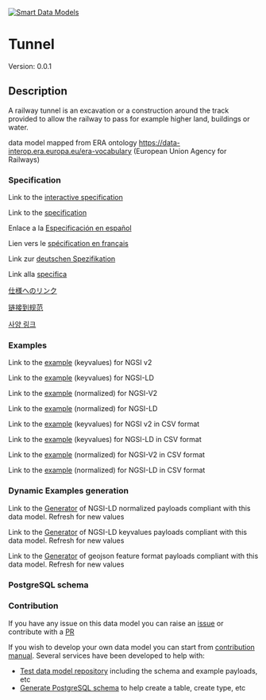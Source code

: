 [![Smart Data Models](https://smartdatamodels.org/wp-content/uploads/2022/01/SmartDataModels_logo.png "Logo")](https://smartdatamodels.org)
# Tunnel
Version: 0.0.1

## Description 

A railway tunnel is an excavation or a construction around the track provided to allow the railway to pass for example higher land, buildings or water.

data model mapped from ERA ontology https://data-interop.era.europa.eu/era-vocabulary (European Union Agency for Railways)
### Specification

Link to the [interactive specification](https://swagger.lab.fiware.org/?url=https://smart-data-models.github.io/dataModel.ERA/Tunnel/swagger.yaml)

Link to the [specification](https://github.com/smart-data-models/dataModel.ERA/blob/master/Tunnel/doc/spec.md)

Enlace a la [Especificación en español](https://github.com/smart-data-models/dataModel.ERA/blob/master/Tunnel/doc/spec_ES.md)

Lien vers le [spécification en français](https://github.com/smart-data-models/dataModel.ERA/blob/master/Tunnel/doc/spec_FR.md)

Link zur [deutschen Spezifikation](https://github.com/smart-data-models/dataModel.ERA/blob/master/Tunnel/doc/spec_DE.md)

Link alla [specifica](https://github.com/smart-data-models/dataModel.ERA/blob/master/Tunnel/doc/spec_IT.md)

[仕様へのリンク](https://github.com/smart-data-models/dataModel.ERA/blob/master/Tunnel/doc/spec_JA.md)

[链接到规范](https://github.com/smart-data-models/dataModel.ERA/blob/master/Tunnel/doc/spec_ZH.md)

[사양 링크](https://github.com/smart-data-models/dataModel.ERA/blob/master/Tunnel/doc/spec_KO.md)
### Examples

Link to the [example](https://smart-data-models.github.io/dataModel.ERA/Tunnel/examples/example.json) (keyvalues) for NGSI v2

Link to the [example](https://smart-data-models.github.io/dataModel.ERA/Tunnel/examples/example.jsonld) (keyvalues) for NGSI-LD

Link to the [example](https://smart-data-models.github.io/dataModel.ERA/Tunnel/examples/example-normalized.json) (normalized) for NGSI-V2

Link to the [example](https://smart-data-models.github.io/dataModel.ERA/Tunnel/examples/example-normalized.jsonld) (normalized) for NGSI-LD

Link to the [example](https://github.com/smart-data-models/dataModel.ERA/blob/master/Tunnel/examples/example.json.csv) (keyvalues) for NGSI v2 in CSV format

Link to the [example](https://github.com/smart-data-models/dataModel.ERA/blob/master/Tunnel/examples/example.jsonld.csv) (keyvalues) for NGSI-LD in CSV format

Link to the [example](https://github.com/smart-data-models/dataModel.ERA/blob/master/Tunnel/examples/example-normalized.json.csv) (normalized) for NGSI-V2 in CSV format

Link to the [example](https://github.com/smart-data-models/dataModel.ERA/blob/master/Tunnel/examples/example-normalized.jsonld.csv) (normalized) for NGSI-LD in CSV format
### Dynamic Examples generation

Link to the [Generator](https://smartdatamodels.org/extra/ngsi-ld_generator.php?schemaUrl=https://raw.githubusercontent.com/smart-data-models/dataModel.ERA/master/Tunnel/schema.json&email=info@smartdatamodels.org) of NGSI-LD normalized payloads compliant with this data model. Refresh for new values

Link to the [Generator](https://smartdatamodels.org/extra/ngsi-ld_generator_keyvalues.php?schemaUrl=https://raw.githubusercontent.com/smart-data-models/dataModel.ERA/master/Tunnel/schema.json&email=info@smartdatamodels.org) of NGSI-LD keyvalues payloads compliant with this data model. Refresh for new values

Link to the [Generator](https://smartdatamodels.org/extra/geojson_features_generator.php?schemaUrl=https://raw.githubusercontent.com/smart-data-models/dataModel.ERA/master/Tunnel/schema.json&email=info@smartdatamodels.org) of geojson feature format payloads compliant with this data model. Refresh for new values
### PostgreSQL schema
### Contribution

 If you have any issue on this data model you can raise an [issue](https://github.com/smart-data-models/dataModel.ERA/issues)  or contribute with a [PR](https://github.com/smart-data-models/dataModel.ERA/pulls)

 If you wish to develop your own data model you can start from [contribution manual](https://bit.ly/contribution_manual). Several services have been developed to help with: 
 - [Test data model repository](https://smartdatamodels.org/index.php/data-models-contribution-api/) including the schema and example payloads, etc
 - [Generate PostgreSQL schema](https://smartdatamodels.org/index.php/sql-service/) to help create a table, create type, etc